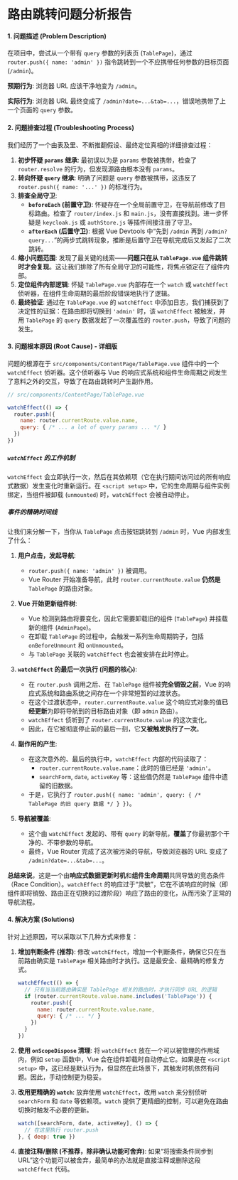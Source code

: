 # 路由跳转问题分析报告

#### 1. 问题描述 (Problem Description)

在项目中，尝试从一个带有 `query` 参数的列表页 (`TablePage`)，通过 `router.push({ name: 'admin' })` 指令跳转到一个不应携带任何参数的目标页面 (`/admin`)。

**预期行为**: 浏览器 URL 应该干净地变为 `/admin`。

**实际行为**: 浏览器 URL 最终变成了 `/admin?date=...&tab=...`，错误地携带了上一个页面的 `query` 参数。

#### 2. 问题排查过程 (Troubleshooting Process)

我们经历了一个由表及里、不断推翻假设、最终定位真相的详细排查过程：

1.  **初步怀疑 `params` 继承**: 最初误以为是 `params` 参数被携带，检查了 `router.resolve` 的行为，但发现源路由根本没有 `params`。
2.  **转向怀疑 `query` 继承**: 明确了问题是 `query` 参数被携带，这违反了 `router.push({ name: '...' })` 的标准行为。
3.  **排查全局守卫**:
    *   **`beforeEach` (前置守卫)**: 怀疑存在一个全局前置守卫，在导航前修改了目标路由。检查了 `router/index.js` 和 `main.js`，没有直接找到。进一步怀疑是 `keycloak.js` 或 `authStore.js` 等插件间接注册了守卫。
    *   **`afterEach` (后置守卫)**: 根据 Vue Devtools 中“先到 `/admin` 再到 `/admin?query...`”的两步式跳转现象，推断是后置守卫在导航完成后又发起了二次跳转。
4.  **缩小问题范围**: 发现了最关键的线索——**问题只在从 `TablePage.vue` 组件跳转时才会复现**。这让我们排除了所有全局守卫的可能性，将焦点锁定在了组件内部。
5.  **定位组件内部逻辑**: 怀疑 `TablePage.vue` 内部存在一个 `watch` 或 `watchEffect` 侦听器，在组件生命周期的最后阶段错误地执行了逻辑。
6.  **最终验证**: 通过在 `TablePage.vue` 的 `watchEffect` 中添加日志，我们捕获到了决定性的证据：在路由即将切换到 `'admin'` 时，该 `watchEffect` 被触发，并用 `TablePage` 的 `query` 数据发起了一次覆盖性的 `router.push`，导致了问题的发生。

#### 3. 问题根本原因 (Root Cause) - 详细版

问题的根源在于 `src/components/ContentPage/TablePage.vue` 组件中的一个 `watchEffect` 侦听器。这个侦听器与 Vue 的响应式系统和组件生命周期之间发生了意料之外的交互，导致了在路由跳转时产生副作用。

```javascript
// src/components/ContentPage/TablePage.vue

watchEffect(() => {
  router.push({
    name: router.currentRoute.value.name,
    query: { /* ... a lot of query params ... */ }
  })
})
```

##### `watchEffect` 的工作机制

`watchEffect` 会立即执行一次，然后在其依赖项（它在执行期间访问过的所有响应式数据）发生变化时重新运行。在 `<script setup>` 中，它的生命周期与组件实例绑定，当组件被卸载 (`unmounted`) 时，`watchEffect` 会被自动停止。

##### 事件的精确时间线

让我们来分解一下，当你从 `TablePage` 点击按钮跳转到 `/admin` 时，Vue 内部发生了什么：

1.  **用户点击，发起导航**:
    *   `router.push({ name: 'admin' })` 被调用。
    *   Vue Router 开始准备导航，此时 `router.currentRoute.value` **仍然是** `TablePage` 的路由对象。

2.  **Vue 开始更新组件树**:
    *   Vue 检测到路由将要变化，因此它需要卸载旧的组件 (`TablePage`) 并挂载新的组件 (`AdminPage`)。
    *   在卸载 `TablePage` 的过程中，会触发一系列生命周期钩子，包括 `onBeforeUnmount` 和 `onUnmounted`。
    *   与 `TablePage` 关联的 `watchEffect` 也会被安排在此时停止。

3.  **`watchEffect` 的最后一次执行 (问题的核心)**:
    *   在 `router.push` 调用之后、在 `TablePage` 组件被**完全销毁之前**，Vue 的响应式系统和路由系统之间存在一个非常短暂的过渡状态。
    *   在这个过渡状态中，`router.currentRoute.value` 这个响应式对象的值**已经更新**为即将导航到的目标路由对象（即 `admin` 路由）。
    *   `watchEffect` 侦听到了 `router.currentRoute.value` 的这次变化。
    *   因此，在它被彻底停止前的最后一刻，它**又被触发执行了一次**。

4.  **副作用的产生**:
    *   在这次意外的、最后的执行中，`watchEffect` 内部的代码读取了：
        *   `router.currentRoute.value.name`：此时的值已经是 `'admin'`。
        *   `searchForm`, `date`, `activeKey` 等：这些值仍然是 `TablePage` 组件中遗留的旧数据。
    *   于是，它执行了 `router.push({ name: 'admin', query: { /* TablePage 的旧 query 数据 */ } })`。

5.  **导航被覆盖**:
    *   这个由 `watchEffect` 发起的、带有 `query` 的新导航，**覆盖**了你最初那个干净的、不带参数的导航。
    *   最终，Vue Router 完成了这次被污染的导航，导致浏览器的 URL 变成了 `/admin?date=...&tab=...`。

**总结来说**，这是一个由**响应式数据更新时机**和**组件生命周期**共同导致的竞态条件（Race Condition）。`watchEffect` 的响应过于“灵敏”，它在不该响应的时候（即组件即将销毁、路由正在切换的过渡阶段）响应了路由的变化，从而污染了正常的导航流程。

#### 4. 解决方案 (Solutions)

针对上述原因，可以采取以下几种方式来修复：

1.  **增加判断条件 (推荐)**: 修改 `watchEffect`，增加一个判断条件，确保它只在当前路由确实是 `TablePage` 相关路由时才执行。这是最安全、最精确的修复方式。
    ```javascript
    watchEffect(() => {
      // 只有当当前路由确实是 TablePage 相关的路由时，才执行同步 URL 的逻辑
      if (router.currentRoute.value.name.includes('TablePage')) { 
        router.push({
          name: router.currentRoute.value.name,
          query: { /* ... */ }
        })
      }
    })
    ```

2.  **使用 `onScopeDispose` 清理**: 将 `watchEffect` 放在一个可以被管理的作用域内，例如 `setup` 函数中，Vue 会在组件卸载时自动停止它。如果是在 `<script setup>` 中，这已经是默认行为，但显然在此场景下，其触发时机依然有问题。因此，手动控制更为稳妥。

3.  **改用更精确的 `watch`**: 放弃使用 `watchEffect`，改用 `watch` 来分别侦听 `searchForm` 和 `date` 等依赖项。`watch` 提供了更精细的控制，可以避免在路由切换时触发不必要的更新。
    ```javascript
    watch([searchForm, date, activeKey], () => {
      // 在这里执行 router.push
    }, { deep: true })
    ```

4.  **直接注释/删除 (不推荐，除非确认功能可舍弃)**: 如果“将搜索条件同步到URL”这个功能可以被舍弃，最简单的办法就是直接注释或删除这段 `watchEffect` 代码。
